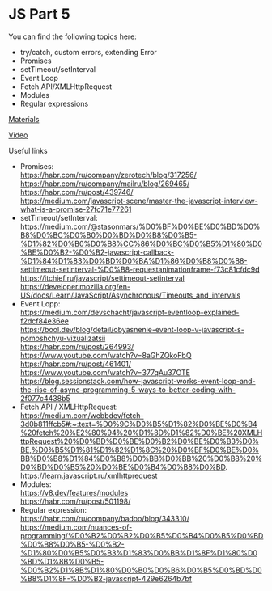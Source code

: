 # JS Part 5

You can find the following topics here:

* try/catch, custom errors, extending Error
* Promises
* setTimeout/setInterval
* Event Loop
* Fetch API/XMLHttpRequest
* Modules
* Regular expressions

[Materials](https://docs.google.com/document/d/1lfvfDH6mBobvU6_S1hP7dthDQEyzdiFP5FpNbCHZvt8/edit?usp=sharing)

[Video]()

Useful links

* Promises:  
    https://habr.com/ru/company/zerotech/blog/317256/  
    https://habr.com/ru/company/mailru/blog/269465/  
    https://habr.com/ru/post/439746/  
    https://medium.com/javascript-scene/master-the-javascript-interview-what-is-a-promise-27fc71e77261  
* setTimeout/setInterval:  
    https://medium.com/@stasonmars/%D0%BF%D0%BE%D0%BD%D0%B8%D0%BC%D0%B0%D0%BD%D0%B8%D0%B5-%D1%82%D0%B0%D0%B8%CC%86%D0%BC%D0%B5%D1%80%D0%BE%D0%B2-%D0%B2-javascript-callback-%D1%84%D1%83%D0%BD%D0%BA%D1%86%D0%B8%D0%B8-settimeout-setinterval-%D0%B8-requestanimationframe-f73c81cfdc9d  
    https://itchief.ru/javascript/settimeout-setinterval  
    https://developer.mozilla.org/en-US/docs/Learn/JavaScript/Asynchronous/Timeouts_and_intervals  
* Event Lopp:  
    https://medium.com/devschacht/javascript-eventloop-explained-f2dcf84e36ee  
    https://bool.dev/blog/detail/obyasnenie-event-loop-v-javascript-s-pomoshchyu-vizualizatsii  
    https://habr.com/ru/post/264993/  
    https://www.youtube.com/watch?v=8aGhZQkoFbQ  
    https://habr.com/ru/post/461401/  
    https://www.youtube.com/watch?v=377qAu37OTE  
    https://blog.sessionstack.com/how-javascript-works-event-loop-and-the-rise-of-async-programming-5-ways-to-better-coding-with-2f077c4438b5   
* Fetch API / XMLHttpRequest:  
    https://medium.com/webbdev/fetch-3d0b811ffcb5#:~:text=%D0%9C%D0%B5%D1%82%D0%BE%D0%B4%20fetch%20%E2%80%94%20%D1%8D%D1%82%D0%BE%20XMLHttpRequest%20%D0%BD%D0%BE%D0%B2%D0%BE%D0%B3%D0%BE,%D0%B5%D1%81%D1%82%D1%8C%20%D0%BF%D0%BE%D0%BB%D0%B8%D1%84%D0%B8%D0%BB%D0%BB%20%D0%B8%20%D0%BD%D0%B5%20%D0%BE%D0%B4%D0%B8%D0%BD.  
    https://learn.javascript.ru/xmlhttprequest  
* Modules:  
    https://v8.dev/features/modules  
    https://habr.com/ru/post/501198/  
* Regular expression:  
    https://habr.com/ru/company/badoo/blog/343310/  
    https://medium.com/nuances-of-programming/%D0%B2%D0%B2%D0%B5%D0%B4%D0%B5%D0%BD%D0%B8%D0%B5-%D0%B2-%D1%80%D0%B5%D0%B3%D1%83%D0%BB%D1%8F%D1%80%D0%BD%D1%8B%D0%B5-%D0%B2%D1%8B%D1%80%D0%B0%D0%B6%D0%B5%D0%BD%D0%B8%D1%8F-%D0%B2-javascript-429e6264b7bf  
